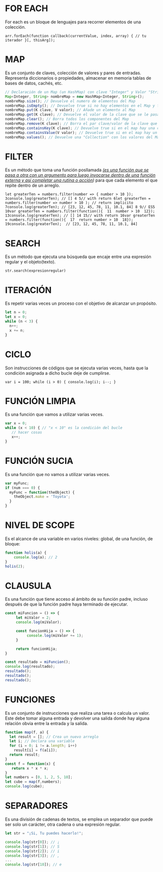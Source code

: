 # FOR EACH

For each es un bloque de lenguajes para recorrer elementos de una colección.

`arr.forEach(function callback(currentValue, index, array) {
    // tu iterador
}[, thisArg]);`

# MAP

Es un conjunto de claves, colección de valores y pares de entradas. Representa diccionarios o propiedades, almacenar en memoria tablas de bases de datos, cachés, etc.

```js
// Declaración de un Map (un HashMap) con clave "Integer" y Valor "String". Las claves pueden ser de cualquier tipo de objetos, aunque los más utilizados como clave son los objetos predefinidos de Java como String, Integer, Double ... !!!!CUIDADO los Map no permiten datos atómicos
Map<Integer, String> nombreMap = new HashMap<Integer, String>();
nombreMap.size(); // Devuelve el numero de elementos del Map
nombreMap.isEmpty(); // Devuelve true si no hay elementos en el Map y false si si los hay
nombreMap.put(K clave, V valor); // Añade un elemento al Map
nombreMap.get(K clave); // Devuelve el valor de la clave que se le pasa como parámetro o 'null' si la clave no existe
nombreMap.clear(); // Borra todos los componentes del Map
nombreMap.remove(K clave); // Borra el par clave/valor de la clave que se le pasa como parámetro
nombreMap.containsKey(K clave); // Devuelve true si en el map hay una clave que coincide con K
nombreMap.containsValue(V valor); // Devuelve true si en el map hay un Valor que coincide con V
nombreMap.values(); // Devuelve una "Collection" con los valores del Map
```

# FILTER

Es un método que toma una función posllamada *<u>(es una función que se pasa a otra con un argumento para luego invocarse dentro de una función externa y así completar una rutina o acción</u>)* para que cada elemento el que repite dentro de un arreglo.

`let greaterTen = numbers.filter(number => { number > 10 }); 3console.log(greaterTen); // [] 4 5// with return 6let greaterTen = numbers.filter(number => number > 10 ); // return implicito 7console.log(greaterTen); // [23, 12, 45, 78, 11, 10.1, 84] 8 9// ES5 10var greaterTen = numbers.filter(function(){  11  number > 10  12}); 13console.log(greaterTen); // [] 14 15// with return 16var greaterTen = numbers.filter(function(){  17  return number > 10  18}); 19console.log(greaterTen);  // [23, 12, 45, 78, 11, 10.1, 84]`

# SEARCH

Es un método que ejecuta una búsqueda que encaje entre una expresión regular y el objeto(texto).

`str.search(expresionregular)`

# ITERACIÓN

Es repetir varias veces un proceso con el objetivo de alcanzar un propósito.

```js
let n = 0;
let x = 0;
while (n < 3) {
  n++;
  x += n;
}
```

# CICLO

Son instrucciones de códigos que se ejecuta varias veces, hasta que la condición asignada a dicho bucle deje de cumplirse.

`var i = 100;
while (i > 0) {
  console.log(i);
  i--;
}`

# FUNCIÓN LIMPIA

Es una función que vamos a utilizar varias veces.

```js
var x = 0;
while (x < 10) { // "x < 10" es la condición del bucle
   // hacer cosas
   x++;
}
```

# FUNCIÓN SUCIA

Es una función que no vamos a utilizar varias veces.

```js
var myFunc;
if (num === 0) {
  myFunc = function(theObject) {
    theObject.make = 'Toyota';
  }
}
```

#  NIVEL DE SCOPE

Es el alcance de una variable en varios niveles: global, de una función, de bloque:

```js
function holis(a) {
    console.log(a); // 2
}
holis(2); 
```

# CLAUSULA

Es una función que tiene acceso al ámbito de su función padre, incluso después de que la función padre haya terminado de ejecutar.

```js
const miFuncion = () => {
     let miValor = 2;
     console.log(miValor);

     const funcionHija = () => {
          console.log(miValor += 1);
     }

     return funcionHija;
}

const resultado = miFuncion();
console.log(resultado);
resultado();
resultado();
resultado();
```

# FUNCIONES

Es un conjunto de instrucciones que realiza una tarea o calcula un valor. Este debe  tomar alguna entrada y devolver una salida donde hay alguna relación obvia entre la entrada y la salida.

```js
function map(f, a) {
  let result = []; // Crea un nuevo arreglo
  let i; // Declara una variable
  for (i = 0; i != a.length; i++)
    result[i] = f(a[i]);
  return result;
}
const f = function(x) {
   return x * x * x;
}
let numbers = [0, 1, 2, 5, 10];
let cube = map(f,numbers);
console.log(cube);
```

# SEPARADORES

Es una división de cadenas de textos, se emplea un separador que puede ser solo un carácter, otra cadena o una expresión regular.

```js
let str = "¡Si, Tu puedes hacerlo!";

console.log(str[0]); // ¡
console.log(str[1]); // S
console.log(str[2]); // i
console.log(str[3]); // ,
...
console.log(str[10]); // e
```